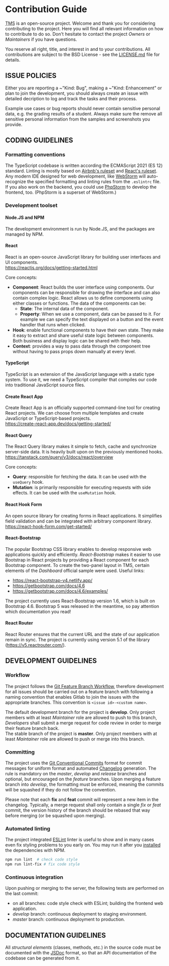 Contribution Guide
==================

<abbr title="Task Management System">TMS</abbr> is an open-source project. Welcome and thank you for considering contributing to the project. Here you will find all relevant information on how to contribute to do so. Don't hesitate to contact the project *Owners* or *Maintainers* if you have questions.

You reserve all right, title, and interest in and to your contributions. All contributions are subject to the BSD License - see the [LICENSE.md](LICENSE.md) file for details.


ISSUE POLICIES
--------------

Either you are reporting a ~"Kind: Bug", making a ~"Kind: Enhancement" or plan to join the development, you should always create an issue with detailed decription to log and track the tasks and their process.

Example use cases or bug reports should never contain sensitive personal data, e.g. the grading results of a student. Always make sure the remove all sensitive personal information from the samples and screenshots you provide.


CODING GUIDELINES
-----------------

### Formatting conventions

The TypeScript codebase is written according the ECMAScript 2021 (ES 12) standard. Linting is mostly based on [Airbnb's ruleset](https://www.npmjs.com/package/eslint-config-airbnb) and [React's ruleset](https://www.npmjs.com/package/eslint-plugin-react).
Any modern IDE designed for web development, like [WebStorm](https://www.jetbrains.com/webstorm/) will auto-recognize the specified formatting and linting rules from the `.eslintrc` file.
If you also work on the backend, you could use [PhpStorm](https://www.jetbrains.com/phpstorm/) to develop the frontend, too. (PhpStorm is a superset of WebStorm.)

### Development toolset

#### Node.JS and NPM
The development environment is run by Node.JS, and the packages are managed by NPM.

#### React
React is an open-source JavaScript library for building user interfaces and UI components.  
https://reactjs.org/docs/getting-started.html

Core concepts:
- **Component**: React builds the user interface using components. Our components can be responsible for drawing the interface and can also contain complex logic. React allows us to define components using either classes or functions. The data of the components can be:
  - **State**: The internal data of the component.
  - **Property**: When we use a component, data can be passed to it. For example we can specify the text displayed on a button and the event handler that runs when clicked.
- **Hook**: enable functional components to have their own state. They make it easy to extract and share useful state logic between components. Both business and display logic can be shared with their help.
- **Context**: provides a way to pass data through the component tree without having to pass props down manually at every level.

#### TypeScript
TypeScript is an extension of the JavaScript language with a static type system. To use it, we need a TypeScript compiler that compiles our code into traditional JavaScript source files.

#### Create React App
Create React App is an officially supported command-line tool for creating React projects. We can choose from multiple templates and create JavaScript or TypeScript-based projects.  
https://create-react-app.dev/docs/getting-started/

#### React Query
The React Query library makes it simple to fetch, cache and synchronize server-side data. It is heavily built upon on the previously mentioned hooks.  
https://tanstack.com/query/v3/docs/react/overview

Core concepts:
 - **Query**: responsible for fetching the data. It can be used with the `useQuery` hook.
 - **Mutation**: is primarily responsible for executing requests with side effects. It can be used with the `useMutation`​​ hook.

#### React Hook Form
An open source library for creating forms in React applications.
It simplifies field validation and can be integrated with arbitrary component library.  
https://react-hook-form.com/get-started/

#### React-Bootstrap
The popular Bootstrap CSS library enables to develop responsive web applications quickly and efficiently.
*React-Bootstrap* makes it easier to use Bootstrap in React projects by providing a React component for each Bootstrap component. To create the two-panel layout in TMS, certain elements of the *Dashboard* official sample were used. Useful links:
 - https://react-bootstrap-v4.netlify.app/
 - https://getbootstrap.com/docs/4.6
 - https://getbootstrap.com/docs/4.6/examples/

The project currently uses React-Bootstrap version 1.6, which is built on Bootstrap 4.6.
Bootstrap 5 was released in the meantime, so pay attention which documentation you read!

#### React Router
React Router ensures that the current URL and the state of our application remain in sync.
The project is currently using version 5.1 of the library (https://v5.reactrouter.com/).


DEVELOPMENT GUIDELINES
----------------------

### Workflow

The project follows the [Git Feature Branch Workflow](http://nvie.com/posts/a-successful-git-branching-model/), therefore development for all issues should be carried out on a feature branch with following a naming convention that enables Gitlab to join the issues with the appropriate branches. This convention is `<issue id>-<custom name>`.  

The default development branch for the project is **develop**. Only project members with at least *Maintainer* role are allowed to push to this branch, *Developers* shall submit a merge request for code review in order to merge their feature branch back.  
The stable branch of the project is **master**. Only project members with at least *Maintainer* role are allowed to push or merge into this branch.

### Committing

The project uses the [Git Conventional Commits](https://www.conventionalcommits.org/) format for commit messages for uniform format and automated [Changelog](CHANGELOG.md) generation.
The rule is mandatory on the *master*, *develop* and *release* branches and optional, but encouraged on the *feature* branches.
Upon merging a feature branch into *develop*, the formatting must be enforced, meaning the commits will be squashed if they do not follow the convention.

Please note that each **fix** and **feat** commit will represent a new item in the changelog. Typically, a merge request shall only contain a single *fix* or *feat* commit, the version history of the branch should be rebased that way before merging (or be squashed upon merging).

### Automated linting

The project integrated [ESLint](https://eslint.org/) linter is useful to show and in many cases even fix styling problems to you early on. You may run it after you [installed](README.md#npm-install) the dependencies with NPM.
~~~bash
npm run lint  # check code style
npm run lint-fix # fix code style
~~~

### Continuous integration

Upon pushing or merging to the server, the following tests are performed on the last commit:
* on all branches: code style check with ESLint; building the frontend web application.
* *develop* branch: continuous deployment to staging environment.
* *master* branch: continuous deployment to production.


DOCUMENTATION GUIDELINES
------------------------

All *structural elements* (classes, methods, etc.) in the source code must be documented with the
[JSDoc](https://jsdoc.app/) format, so that an API documentation of the codebase can be generated from it.
